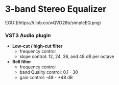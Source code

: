 <h1>3-band Stereo Equalizer</h1>
![GUI](https://i.ibb.co/wQVD28b/simpleEQ.png)
<h3>VST3 Audio plugin</h3>

* **Low-cut / high-cut filter** 
	* frequency control 
	* slope control: 12, 24, 36, and 48 dB per octave 
*  **Bell filter** 
	* frequency control 
	* band Quality control: 0.1 - 30 
	* gain control: -48 - +48 dB	
